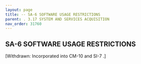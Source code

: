 ```yaml
---
layout: page
title: -- SA-6 SOFTWARE USAGE RESTRICTIONS 
parent: . 3.17 SYSTEM AND SERVICES ACQUISITION 
nav_order: 31760 
---
```


## SA-6 SOFTWARE USAGE RESTRICTIONS
   
[Withdrawn: Incorporated into CM-10 and SI-7 .]
